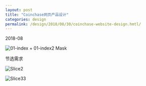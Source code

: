 ```yaml
---
layout: post
title: "Coinchase网页产品设计"
categories: design
permalink: /design/2018/08/30/coinchase-website-design.hmtl/
---
```


2018-08

![01-index + 01-index2 Mask](https://i.loli.net/2019/03/01/5c78d02486fae.png)

节选需求

![Slice2](https://i.loli.net/2019/03/01/5c78d023620e5.png)

![Slice33](https://i.loli.net/2019/03/01/5c78d022dfbc5.png)
